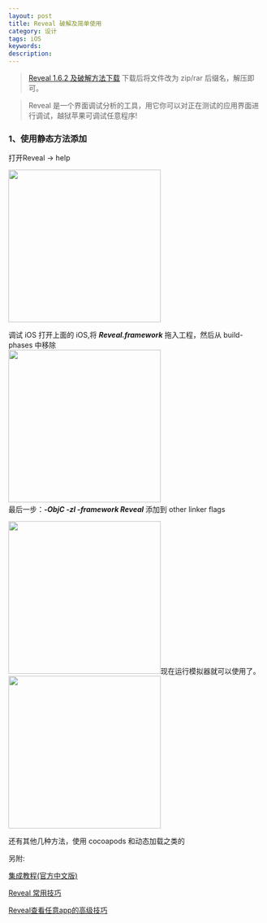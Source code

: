 ```yaml
---
layout: post
title: Reveal 破解及简单使用
category: 设计
tags: iOS
keywords:
description:
---
```


>[Reveal 1.6.2 及破解方法下载](http://7xq3rg.com1.z0.glb.clouddn.com/Blog-Reveal%10) 下载后将文件改为 zip/rar 后缀名，解压即可。

>Reveal 是一个界面调试分析的工具，用它你可以对正在测试的应用界面进行调试，越狱苹果可调试任意程序!

### 1、使用静态方法添加

打开Reveal -> help

<img src="http://olnx7jkmx.bkt.clouddn.com/Reveal-help_GUI?imageView2/0/interlace/1/q/100|watermark/2/text/a2xvbmUuc3BhY2U=/font/5b6u6L2v6ZuF6buR/fontsize/500/fill/I0YzRjBGMA==/dissolve/86/gravity/SouthEast/dx/10/dy/10" width="300px" />

调试 iOS 打开上面的 iOS,将 ***Reveal.framework*** 拖入工程，然后从 build-phases 中移除
​	
<img src="http://olnx7jkmx.bkt.clouddn.com/Remove-RevealFramework-From-Libraries?imageView2/0/interlace/1/q/100|watermark/2/text/a2xvbmUuc3BhY2U=/font/5b6u6L2v6ZuF6buR/fontsize/500/fill/I0YzRjBGMA==/dissolve/86/gravity/SouthEast/dx/10/dy/10" width="300px" />
​	
最后一步：***-ObjC -zl -framework Reveal*** 添加到 other linker flags

<img src="http://olnx7jkmx.bkt.clouddn.com/Add-to-other-linker-flags?imageView2/0/interlace/1/q/100|watermark/2/text/a2xvbmUuc3BhY2U=/font/5b6u6L2v6ZuF6buR/fontsize/500/fill/I0YzRjBGMA==/dissolve/86/gravity/SouthEast/dx/10/dy/10" width="300px" />
​	
现在运行模拟器就可以使用了。

<img src="http://olnx7jkmx.bkt.clouddn.com/Run-Reveal?imageView2/0/interlace/1/q/100|watermark/2/text/a2xvbmUuc3BhY2U=/font/5b6u6L2v6ZuF6buR/fontsize/500/fill/I0YzRjBGMA==/dissolve/86/gravity/SouthEast/dx/10/dy/10" width="300px" />

还有其他几种方法，使用 cocoapods 和动态加载之类的

另附:

[集成教程(官方中文版)](http://support.revealapp.com/kb/getting-started/reveal)

[Reveal 常用技巧](http://revealapp.com/blog/reveal-common-tips-cn.html)

[Reveal查看任意app的高级技巧](http://c.blog.sina.com.cn/profile.php?blogid=cb8a22ea89000gtw)

​	

